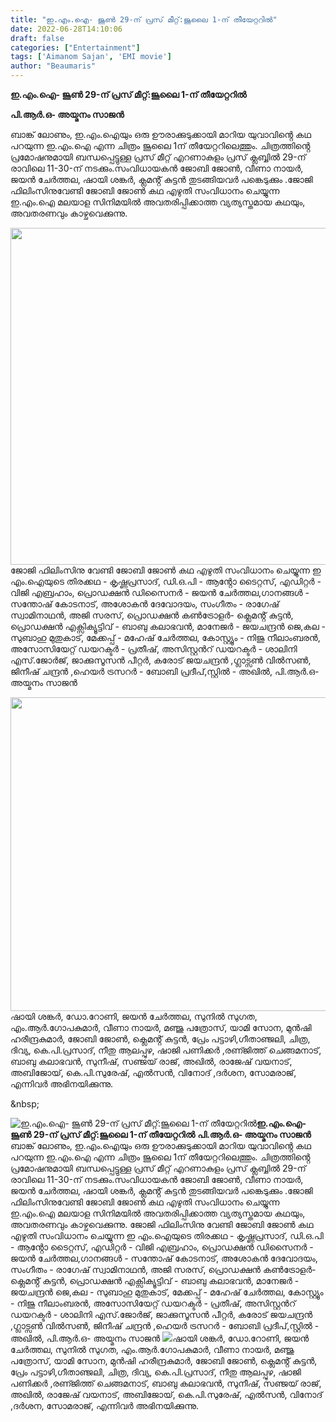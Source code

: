 ```yaml
---
title: "ഇ.എം.ഐ- ജൂൺ 29-ന് പ്രസ് മീറ്റ്:ജൂലൈ 1-ന് തീയേറ്ററിൽ"
date: 2022-06-28T14:10:06
draft: false
categories: ["Entertainment"]
tags: ['Aimanom Sajan', 'EMI movie']
author: "Beaumaris"
---
```


<strong>ഇ.എം.ഐ- ജൂൺ 29-ന് പ്രസ് മീറ്റ്:ജൂലൈ 1-ന് തീയേറ്ററിൽ</strong>

<strong>പി.ആർ.ഒ- അയ്മനം സാജൻ</strong>

ബാങ്ക് ലോണും, ഇ.എം.ഐയും ഒരു ഊരാക്കുടുക്കായി മാറിയ യുവാവിൻ്റെ കഥ പറയുന്ന ഇ.എം.ഐ എന്ന ചിത്രം ജൂലൈ 1ന് തീയേറ്ററിലെത്തും. ചിത്രത്തിൻ്റെ പ്രമോഷനുമായി ബന്ധപ്പെട്ടുള്ള പ്രസ് മീറ്റ് എറണാകുളം പ്രസ് ക്ലബ്ബിൽ 29-ന് രാവിലെ 11-30-ന് നടക്കും.സംവിധായകൻ ജോബി ജോൺ, വീണാ നായർ, ജയൻ ചേർത്തല, ഷായി ശങ്കർ, ക്ലമൻ്റ് കുട്ടൻ തുടങ്ങിയവർ പങ്കെടുക്കും .ജോജി ഫിലിംസിനുവേണ്ടി ജോബി ജോൺ കഥ എഴുതി സംവിധാനം ചെയ്യുന്ന ഇ.എം.ഐ മലയാള സിനിമയിൽ അവതരിപ്പിക്കാത്ത വ്യത്യസ്തമായ കഥയും, അവതരണവും കാഴ്ചവെക്കുന്നു.

<img class="wp-image-341065 aligncenter" src="https://cdn.boolokam.com/articles/2022/06/DQDQDQDQDF.jpg" alt="" width="808" height="539" />ജോജി ഫിലിംസിനു വേണ്ടി ജോബി ജോൺ കഥ എഴുതി സംവിധാനം ചെയ്യുന്ന ഇ എം.ഐയുടെ തിരക്കഥ - കൃഷ്ണപ്രസാദ്, ഡി.ഒ.പി - ആൻ്റോ ടൈറ്റസ്, എഡിറ്റർ - വിജി എബ്രഹാം, പ്രൊഡക്ഷൻ ഡിസൈനർ - ജയൻ ചേർത്തല,ഗാനങ്ങൾ - സന്തോഷ് കോടനാട്, അശോകൻ ദേവോദയം, സംഗീതം - രാഗേഷ് സ്വാമിനാഥൻ, അജി സരസ്, പ്രൊഡക്ഷൻ കൺട്രോളർ- ക്ലെമൻ്റ് കുട്ടൻ, പ്രൊഡക്ഷൻ എക്സിക്യൂട്ടിവ് - ബാബു കലാഭവൻ, മാനേജർ - ജയചന്ദ്രൻ ജെ,കല - സുബാഹു മുതുകാട്, മേക്കപ്പ് - മഹേഷ് ചേർത്തല, കോസ്റ്റ്യൂം - നിജു നീലാംബരൻ, അസോസിയേറ്റ് ഡയറക്ടർ - പ്രതീഷ്, അസിസ്റ്റൻറ് ഡയറക്ടർ - ശാലിനി എസ്.ജോർജ്, ജാക്കുസൂസൻ പീറ്റർ, കരോട് ജയചന്ദ്രൻ ,ഗ്ലാട്സൺ വിൽസൺ, ജിനീഷ് ചന്ദ്രൻ ,ഹെയർ ട്രസറർ - ബോബി പ്രദീപ്,സ്റ്റിൽ - അഖിൽ, പി.ആർ.ഒ- അയ്മനം സാജൻ

<img class="wp-image-341068 aligncenter" src="https://cdn.boolokam.com/articles/2022/06/T3TT3TT3.jpg" alt="" width="950" height="502" />ഷായി ശങ്കർ, ഡോ.റോണി, ജയൻ ചേർത്തല, സുനിൽ സുഗത, എം.ആർ.ഗോപകുമാർ, വീണാ നായർ, മഞ്ജു പത്രോസ്, യാമി സോന, മുൻഷി ഹരീന്ദ്രകുമാർ, ജോബി ജോൺ, ക്ലെമൻ്റ് കുട്ടൻ, പ്രേം പട്ടാഴി,ഗീതാഞ്ജലി, ചിത്ര, ദിവ്യ, കെ.പി.പ്രസാദ്, നീതു ആലപ്പുഴ, ഷാജി പണിക്കർ ,രണ്ജിത്ത് ചെങ്ങമനാട്, ബാബു കലാഭവൻ, സുനീഷ്, സഞ്ജയ് രാജ്, അഖിൽ, രാജേഷ് വയനാട്, അബിജോയ്, കെ.പി.സുരേഷ്, എൽസൻ, വിനോദ് ,ദർശന, സോമരാജ്, എന്നിവർ അഭിനയിക്കുന്നു.

&amp;nbsp;


![ഇ.എം.ഐ- ജൂൺ 29-ന് പ്രസ് മീറ്റ്:ജൂലൈ 1-ന് തീയേറ്ററിൽ](https://cdn.boolokam.com/articles/2022/06/DQDQDQDQDF.jpg)**ഇ.എം.ഐ- ജൂൺ 29-ന് പ്രസ് മീറ്റ്:ജൂലൈ 1-ന് തീയേറ്ററിൽ** **പി.ആർ.ഒ- അയ്മനം സാജൻ** ബാങ്ക് ലോണും, ഇ.എം.ഐയും ഒരു ഊരാക്കുടുക്കായി മാറിയ യുവാവിൻ്റെ കഥ പറയുന്ന ഇ.എം.ഐ എന്ന ചിത്രം ജൂലൈ 1ന് തീയേറ്ററിലെത്തും. ചിത്രത്തിൻ്റെ പ്രമോഷനുമായി ബന്ധപ്പെട്ടുള്ള പ്രസ് മീറ്റ് എറണാകുളം പ്രസ് ക്ലബ്ബിൽ 29-ന് രാവിലെ 11-30-ന് നടക്കും.സംവിധായകൻ ജോബി ജോൺ, വീണാ നായർ, ജയൻ ചേർത്തല, ഷായി ശങ്കർ, ക്ലമൻ്റ് കുട്ടൻ തുടങ്ങിയവർ പങ്കെടുക്കും .ജോജി ഫിലിംസിനുവേണ്ടി ജോബി ജോൺ കഥ എഴുതി സംവിധാനം ചെയ്യുന്ന ഇ.എം.ഐ മലയാള സിനിമയിൽ അവതരിപ്പിക്കാത്ത വ്യത്യസ്തമായ കഥയും, അവതരണവും കാഴ്ചവെക്കുന്നു. ജോജി ഫിലിംസിനു വേണ്ടി ജോബി ജോൺ കഥ എഴുതി സംവിധാനം ചെയ്യുന്ന ഇ എം.ഐയുടെ തിരക്കഥ - കൃഷ്ണപ്രസാദ്, ഡി.ഒ.പി - ആൻ്റോ ടൈറ്റസ്, എഡിറ്റർ - വിജി എബ്രഹാം, പ്രൊഡക്ഷൻ ഡിസൈനർ - ജയൻ ചേർത്തല,ഗാനങ്ങൾ - സന്തോഷ് കോടനാട്, അശോകൻ ദേവോദയം, സംഗീതം - രാഗേഷ് സ്വാമിനാഥൻ, അജി സരസ്, പ്രൊഡക്ഷൻ കൺട്രോളർ- ക്ലെമൻ്റ് കുട്ടൻ, പ്രൊഡക്ഷൻ എക്സിക്യൂട്ടിവ് - ബാബു കലാഭവൻ, മാനേജർ - ജയചന്ദ്രൻ ജെ,കല - സുബാഹു മുതുകാട്, മേക്കപ്പ് - മഹേഷ് ചേർത്തല, കോസ്റ്റ്യൂം - നിജു നീലാംബരൻ, അസോസിയേറ്റ് ഡയറക്ടർ - പ്രതീഷ്, അസിസ്റ്റൻറ് ഡയറക്ടർ - ശാലിനി എസ്.ജോർജ്, ജാക്കുസൂസൻ പീറ്റർ, കരോട് ജയചന്ദ്രൻ ,ഗ്ലാട്സൺ വിൽസൺ, ജിനീഷ് ചന്ദ്രൻ ,ഹെയർ ട്രസറർ - ബോബി പ്രദീപ്,സ്റ്റിൽ - അഖിൽ, പി.ആർ.ഒ- അയ്മനം സാജൻ ![](https://cdn.boolokam.com/articles/2022/06/T3TT3TT3.jpg)ഷായി ശങ്കർ, ഡോ.റോണി, ജയൻ ചേർത്തല, സുനിൽ സുഗത, എം.ആർ.ഗോപകുമാർ, വീണാ നായർ, മഞ്ജു പത്രോസ്, യാമി സോന, മുൻഷി ഹരീന്ദ്രകുമാർ, ജോബി ജോൺ, ക്ലെമൻ്റ് കുട്ടൻ, പ്രേം പട്ടാഴി,ഗീതാഞ്ജലി, ചിത്ര, ദിവ്യ, കെ.പി.പ്രസാദ്, നീതു ആലപ്പുഴ, ഷാജി പണിക്കർ ,രണ്ജിത്ത് ചെങ്ങമനാട്, ബാബു കലാഭവൻ, സുനീഷ്, സഞ്ജയ് രാജ്, അഖിൽ, രാജേഷ് വയനാട്, അബിജോയ്, കെ.പി.സുരേഷ്, എൽസൻ, വിനോദ് ,ദർശന, സോമരാജ്, എന്നിവർ അഭിനയിക്കുന്നു. &nbsp;
